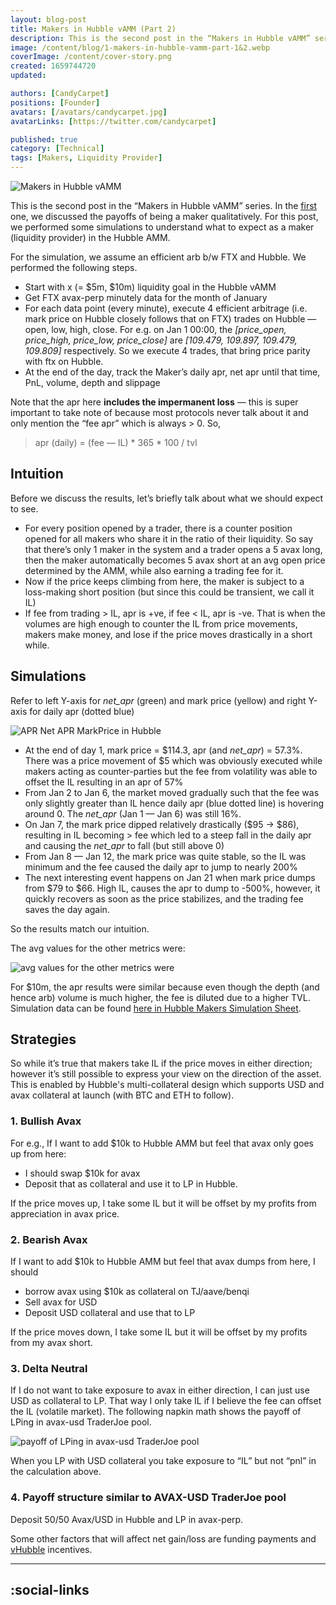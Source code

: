 ```yaml
---
layout: blog-post
title: Makers in Hubble vAMM (Part 2)
description: This is the second post in the “Makers in Hubble vAMM” series. In the first one, we discussed the payoffs of being a maker qualitatively
image: /content/blog/1-makers-in-hubble-vamm-part-1&2.webp
coverImage: /content/cover-story.png
created: 1659744720
updated:

authors: [CandyCarpet]
positions: [Founder]
avatars: [/avatars/candycarpet.jpg]
avatarLinks: [https://twitter.com/candycarpet]

published: true
category: [Technical]
tags: [Makers, Liquidity Provider]
---
```


![Makers in Hubble vAMM](/content/blog/1-makers-in-hubble-vamm-part-1&2.webp)

This is the second post in the “Makers in Hubble vAMM” series. In the [first](/blogs/makers-in-hubble-exchange-vamm-part-1) one, we discussed the payoffs of being a maker qualitatively. For this post, we performed some simulations to understand what to expect as a maker (liquidity provider) in the Hubble AMM.

For the simulation, we assume an efficient arb b/w FTX and Hubble. We performed the following steps.

- Start with x (= $5m, $10m) liquidity goal in the Hubble vAMM
- Get FTX avax-perp minutely data for the month of January
- For each data point (every minute), execute 4 efficient arbitrage (i.e. mark price on Hubble closely follows that on FTX) trades on Hubble — open, low, high, close. For e.g. on Jan 1 00:00, the _\[price\_open, price\_high, price\_low, price\_close\]_ are _\[109.479, 109.897, 109.479, 109.809\]_ respectively. So we execute 4 trades, that bring price parity with ftx on Hubble.
- At the end of the day, track the Maker’s daily apr, net apr until that time, PnL, volume, depth and slippage

Note that the apr here **includes the impermanent loss** — this is super important to take note of because most protocols never talk about it and only mention the “fee apr” which is always > 0. So,

> apr (daily) = (fee — IL) \* 365 \* 100 / tvl

## Intuition


Before we discuss the results, let’s briefly talk about what we should expect to see.

- For every position opened by a trader, there is a counter position opened for all makers who share it in the ratio of their liquidity. So say that there’s only 1 maker in the system and a trader opens a 5 avax long, then the maker automatically becomes 5 avax short at an avg open price determined by the AMM, while also earning a trading fee for it.
- Now if the price keeps climbing from here, the maker is subject to a loss-making short position (but since this could be transient, we call it IL)
- If fee from trading > IL, apr is +ve, if fee < IL, apr is -ve. That is when the volumes are high enough to counter the IL from price movements, makers make money, and lose if the price moves drastically in a short while.

## Simulations

Refer to left Y-axis for _net\_apr_ (green) and mark price (yellow) and right Y-axis for daily apr (dotted blue)

![APR Net APR MarkPrice in Hubble](/content/blog/2-makers-in-hubble-vamm-part-2.png)

- At the end of day 1, mark price = $114.3, apr (and _net\_apr_) = 57.3%. There was a price movement of $5 which was obviously executed while makers acting as counter-parties but the fee from volatility was able to offset the IL resulting in an apr of 57%
- From Jan 2 to Jan 6, the market moved gradually such that the fee was only slightly greater than IL hence daily apr (blue dotted line) is hovering around 0. The _net\_apr_ (Jan 1 — Jan 6) was still 16%.
- On Jan 7, the mark price dipped relatively drastically ($95 -> $86), resulting in IL becoming > fee which led to a steep fall in the daily apr and causing the _net\_apr_ to fall (but still above 0)
- From Jan 8 — Jan 12, the mark price was quite stable, so the IL was minimum and the fee caused the daily apr to jump to nearly 200%
- The next interesting event happens on Jan 21 when mark price dumps from $79 to $66. High IL, causes the apr to dump to -500%, however, it quickly recovers as soon as the price stabilizes, and the trading fee saves the day again.


So the results match our intuition.

The avg values for the other metrics were:

![avg values for the other metrics were](/content/blog/3-makers-in-hubble-vamm-part-2.webp)

For $10m, the apr results were similar because even though the depth (and hence arb) volume is much higher, the fee is diluted due to a higher TVL. Simulation data can be found [here in Hubble Makers Simulation Sheet](https://docs.google.com/spreadsheets/d/12TlFwOuqW4UhALT5ATEQLWVa3TpGRocNNA3bEOXQLcc/edit?usp=sharing).


## Strategies


So while it’s true that makers take IL if the price moves in either direction; however it’s still possible to express your view on the direction of the asset. This is enabled by Hubble's multi-collateral design which supports USD and avax collateral at launch (with BTC and ETH to follow).

### 1. Bullish Avax

For e.g., If I want to add $10k to Hubble AMM but feel that avax only goes up from here:

*   I should swap $10k for avax
*   Deposit that as collateral and use it to LP in Hubble.

If the price moves up, I take some IL but it will be offset by my profits from appreciation in avax price.

### 2. Bearish Avax

If I want to add $10k to Hubble AMM but feel that avax dumps from here, I should

*   borrow avax using $10k as collateral on TJ/aave/benqi
*   Sell avax for USD
*   Deposit USD collateral and use that to LP

If the price moves down, I take some IL but it will be offset by my profits from my avax short.

### 3. Delta Neutral

If I do not want to take exposure to avax in either direction, I can just use USD as collateral to LP. That way I only take IL if I believe the fee can offset the IL (volatile market). The following napkin math shows the payoff of LPing in avax-usd TraderJoe pool.

![payoff of LPing in avax-usd TraderJoe pool](/content/blog/4-makers-in-hubble-vamm-part-2.webp)

When you LP with USD collateral you take exposure to “IL” but not “pnl” in the calculation above.

### 4. Payoff structure similar to AVAX-USD TraderJoe pool

Deposit 50/50 Avax/USD in Hubble and LP in avax-perp.

Some other factors that will affect net gain/loss are funding payments and [vHubble](https://twitter.com/HubbleExchange/status/1555125897161715712) incentives.

---
:social-links
---
